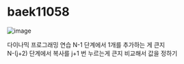 # baek11058   
![image](https://user-images.githubusercontent.com/48464681/117946164-02bfad00-b34a-11eb-9832-3bada8dad4d6.png)
   
다이나믹 프로그래밍 연습
N-1 단계에서 1개를 추가하는 게 큰지   
N-(j+2) 단계에서 복사를 j+1 번 누르는게 큰지 비교해서 값을 정하기
